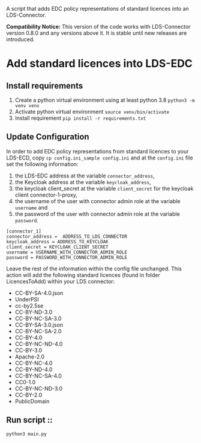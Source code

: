 A script that adds EDC policy representations of standard licences into an LDS-Connector.

**Compatibility Notice:** This version of the code works with LDS-Connector version 0.8.0 and any versions above it. 
It is stable until new releases are introduced.

# Add standard licences into LDS-EDC
## Install requirements
1) Create a python virtual environment using at least python 3.8 `python3 -m venv venv` 
2) Activate python virtual environment `source venv/bin/activate`
3) Install requirement `pip install -r requirements.txt`

## Update Configuration 
In order to add EDC policy representations from standard licences to your LDS-ECD, 
copy `cp config.ini_sample config.ini` and at the `config.ini` file set the following
information:
1) the LDS-EDC address at the variable `connector_address`, 
2) the Keycloak address at the variable `keycloak_address`,
3) the keycloak client_secret at the variable `client_secret` for the keycloak client connector-1-proxy,
4) the username of the user with connector admin role at the variable `username` and
5) the password of the user with connector admin role at the variable `password`.
```
[connector_1]
connector_address =  ADDRESS_TO_LDS_CONNECTOR
keycloak_address = ADDRESS_TO_KEYCLOAK
client_secret = KEYCLOAK_CLIENT_SECRET
username = USERNAME_WITH_CONNECTOR_ADMIN_ROLE
password = PASSWORD_WITH_CONNECTOR_ADMIN_ROLE
```
Leave the rest of the information within the config file unchanged. This action will add the following standard 
licences (found in folder LicencesToAdd) within your LDS connector:  
* CC-BY-SA-4.0.json
* UnderPSI
* cc-by2.5se 
* CC-BY-ND-3.0
* CC-BY-NC-SA-3.0
* CC-BY-SA-3.0.json
* CC-BY-NC-SA-2.0 
* CC-BY-4.0
* CC-BY-NC-ND-4.0
* CC-BY-3.0
* Apache-2.0
* CC-BY-NC-4.0
* CC-BY-ND-4.0
* CC-BY-NC-SA-4.0
* CC0-1.0
* CC-BY-NC-ND-3.0
* CC-BY-2.0
* PublicDomain

## Run script ::
`python3 main.py`

